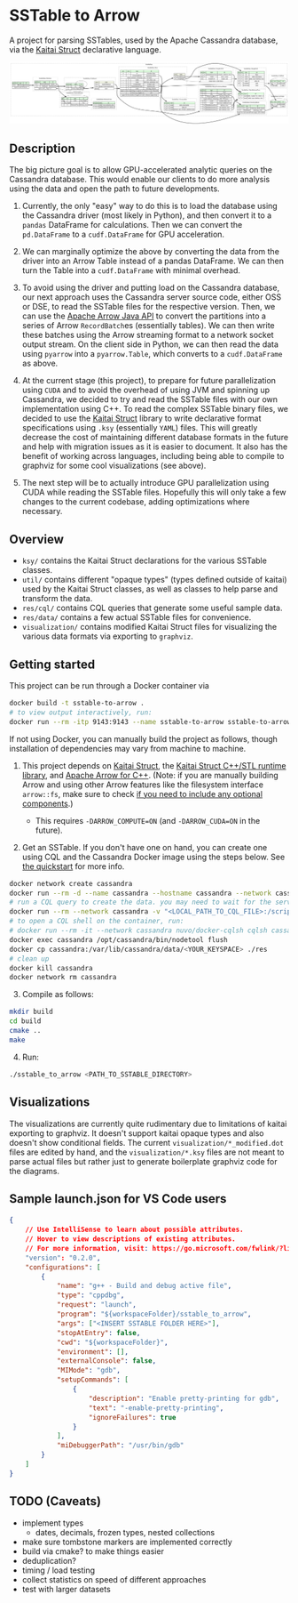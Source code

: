 # SSTable to Arrow

A project for parsing SSTables, used by the Apache Cassandra database, via the [Kaitai Struct](https://kaitai.io/) declarative language.

![general layout of the Cassandra Data.db file](visualization/results/data.png)

## Description

The big picture goal is to allow GPU-accelerated analytic queries on the Cassandra database. This would enable our clients to do more analysis using the data and open the path to future developments.

1. Currently, the only "easy" way to do this is to load the database using the Cassandra driver (most likely in Python), and then convert it to a `pandas` DataFrame for calculations. Then we can convert the `pd.DataFrame` to a `cudf.DataFrame` for GPU acceleration.

2. We can marginally optimize the above by converting the data from the driver into an Arrow Table instead of a pandas DataFrame. We can then turn the Table into a `cudf.DataFrame` with minimal overhead.

3. To avoid using the driver and putting load on the Cassandra database, our next approach uses the Cassandra server source code, either OSS or DSE, to read the SSTable files for the respective version. Then, we can use the [Apache Arrow Java API](http://arrow.apache.org/docs/java/index.html) to convert the partitions into a series of Arrow `RecordBatch`es (essentially tables). We can then write these batches using the Arrow streaming format to a network socket output stream. On the client side in Python, we can then read the data using `pyarrow` into a `pyarrow.Table`, which converts to a `cudf.DataFrame` as above.

4. At the current stage (this project), to prepare for future parallelization using `CUDA` and to avoid the overhead of using JVM and spinning up Cassandra, we decided to try and read the SSTable files with our own implementation using C++. To read the complex SSTable binary files, we decided to use the [Kaitai Struct](https://kaitai.io/) library to write declarative format specifications using `.ksy` (essentially `YAML`) files. This will greatly decrease the cost of maintaining different database formats in the future and help with migration issues as it is easier to document. It also has the benefit of working across languages, including being able to compile to graphviz for some cool visualizations (see above).

5. The next step will be to actually introduce GPU parallelization using CUDA while reading the SSTable files. Hopefully this will only take a few changes to the current codebase, adding optimizations where necessary.

## Overview

- `ksy/` contains the Kaitai Struct declarations for the various SSTable classes.
- `util/` contains different "opaque types" (types defined outside of kaitai) used by the Kaitai Struct classes, as well as classes to help parse and transform the data.
- `res/cql/` contains CQL queries that generate some useful sample data.
- `res/data/` contains a few actual SSTable files for convenience.
- `visualization/` contains modified Kaitai Struct files for visualizing the various data formats via exporting to `graphviz`.

## Getting started

This project can be run through a Docker container via
```bash
docker build -t sstable-to-arrow .
# to view output interactively, run:
docker run --rm -itp 9143:9143 --name sstable-to-arrow sstable-to-arrow <PATH_TO_SSTABLE_DIRECTORY>
```
If not using Docker, you can manually build the project as follows, though installation of dependencies may vary from machine to machine.

1. This project depends on [Kaitai Struct](`https://kaitai.io/#download`), the [Kaitai Struct C++/STL runtime library](https://github.com/kaitai-io/kaitai_struct_cpp_stl_runtime), and [Apache Arrow for C++](http://arrow.apache.org/docs/cpp/cmake.html). (Note: if you are manually building Arrow and using other Arrow features like the filesystem interface `arrow::fs`, make sure to check [if you need to include any optional components](http://arrow.apache.org/docs/developers/cpp/building.html#optional-components).)
    * This requires `-DARROW_COMPUTE=ON` (and `-DARROW_CUDA=ON` in the future).

2. Get an SSTable. If you don't have one on hand, you can create one using CQL and the Cassandra Docker image using the steps below. See [the quickstart](https://cassandra.apache.org/quickstart/) for more info.

```bash
docker network create cassandra
docker run --rm -d --name cassandra --hostname cassandra --network cassandra cassandra:3.11
# run a CQL query to create the data. you may need to wait for the server to start up before running this
docker run --rm --network cassandra -v "<LOCAL_PATH_TO_CQL_FILE>:/scripts/data.cql" -e CQLSH_HOST=cassandra -e CQLSH_PORT=9042 nuvo/docker-cqlsh
# to open a CQL shell on the container, run:
# docker run --rm -it --network cassandra nuvo/docker-cqlsh cqlsh cassandra 9042 --cqlversion='3.4.4'
docker exec cassandra /opt/cassandra/bin/nodetool flush
docker cp cassandra:/var/lib/cassandra/data/<YOUR_KEYSPACE> ./res
# clean up
docker kill cassandra
docker network rm cassandra
```

3. Compile as follows:

```bash
mkdir build
cd build
cmake ..
make
```

4. Run:

```bash
./sstable_to_arrow <PATH_TO_SSTABLE_DIRECTORY>
```

## Visualizations

The visualizations are currently quite rudimentary due to limitations of kaitai exporting to graphviz. It doesn't support kaitai opaque types and also doesn't show conditional fields. The current `visualization/*_modified.dot` files are edited by hand, and the `visualization/*.ksy` files are not meant to parse actual files but rather just to generate boilerplate graphviz code for the diagrams.

## Sample launch.json for VS Code users

```json
{
    // Use IntelliSense to learn about possible attributes.
    // Hover to view descriptions of existing attributes.
    // For more information, visit: https://go.microsoft.com/fwlink/?linkid=830387
    "version": "0.2.0",
    "configurations": [
        {
            "name": "g++ - Build and debug active file",
            "type": "cppdbg",
            "request": "launch",
            "program": "${workspaceFolder}/sstable_to_arrow",
            "args": ["<INSERT SSTABLE FOLDER HERE>"],
            "stopAtEntry": false,
            "cwd": "${workspaceFolder}",
            "environment": [],
            "externalConsole": false,
            "MIMode": "gdb",
            "setupCommands": [
                {
                    "description": "Enable pretty-printing for gdb",
                    "text": "-enable-pretty-printing",
                    "ignoreFailures": true
                }
            ],
            "miDebuggerPath": "/usr/bin/gdb"
        }
    ]
}
```

## TODO (Caveats)

- implement types
    - dates, decimals, frozen types, nested collections
- make sure tombstone markers are implemented correctly
- build via cmake? to make things easier
- deduplication?
- timing / load testing
- collect statistics on speed of different approaches
- test with larger datasets
